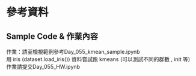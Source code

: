 # 參考資料
## Sample Code & 作業內容
作業：請至檢視範例參考Day_055_kmean_sample.ipynb<br>
用 iris (dataset.load_iris()) 資料嘗試跑 kmeans (可以測試不同的群數 , init 等)<br>
作業請提交Day_055_HW.ipynb

